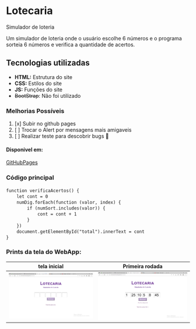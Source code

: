 # Lotecaria
Simulador de loteria

Um simulador de loteria onde o usuário escolhe 6 números e o
programa sorteia 6 números e verifica a quantidade de acertos.

## Tecnologias utilizadas
- **HTML:** Estrutura do site
- **CSS:** Estilos do site
- **JS:** Funções do site
- ~~BootStrap~~: Não foi utilizado

### Melhorias Possíveis

1. [x] Subir no github pages
2. [ ] Trocar o Alert por mensagens mais amigaveis
3. [ ] Realizar teste para descobrir bugs 🦟

#### Disponivel em:
[GitHubPages](https://hemanuela-fernandes.github.io/Lotecaria/)

### Código principal

```js:
function verificaAcertos() {
    let cont = 0
    numDig.forEach(function (valor, index) {
        if (numSort.includes(valor)) {
            cont = cont + 1
        }
    })
    document.getElementById("total").innerText = cont
}

```

### Prints da tela do WebApp:

| tela inicial | Primeira rodada |
| ------------ | --------------- |
|   ![tela inicial do site](/img/img1.png)   |   ![tela da primeira rodadda](/img/img2.png)      |
